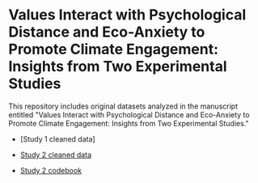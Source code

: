 # Values Interact with Psychological Distance and Eco-Anxiety to Promote Climate Engagement: Insights from Two Experimental Studies

This repository includes original datasets analyzed in the manuscript entitled "Values Interact with Psychological Distance and Eco-Anxiety to Promote Climate Engagement: Insights from Two Experimental Studies."

- [Study 1 cleaned data]

- [Study 2 cleaned data](/study2CleanedData.csv)

- [Study 2 codebook](/study2CodeBook.xlsx)